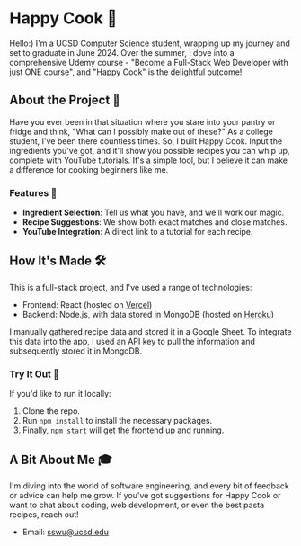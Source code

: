 # Happy Cook 🥘

Hello:) I'm a UCSD Computer Science student, wrapping up my journey and set to graduate in June 2024. Over the summer, I dove into a comprehensive Udemy course - "Become a Full-Stack Web Developer with just ONE course", and "Happy Cook" is the delightful outcome!

## About the Project 📖

Have you ever been in that situation where you stare into your pantry or fridge and think, "What can I possibly make out of these?" As a college student, I've been there countless times. So, I built Happy Cook. Input the ingredients you've got, and it'll show you possible recipes you can whip up, complete with YouTube tutorials. It's a simple tool, but I believe it can make a difference for cooking beginners like me.

### Features 🌟

- **Ingredient Selection**: Tell us what you have, and we'll work our magic.
- **Recipe Suggestions**: We show both exact matches and close matches.
- **YouTube Integration**: A direct link to a tutorial for each recipe.

## How It's Made 🛠️

This is a full-stack project, and I've used a range of technologies:
- Frontend: React (hosted on [Vercel](https://happycook.vercel.app/))
- Backend: Node.js, with data stored in MongoDB (hosted on [Heroku](https://happycook-5197df735e63.herokuapp.com/))

I manually gathered recipe data and stored it in a Google Sheet. To integrate this data into the app, I used an API key to pull the information and subsequently stored it in MongoDB.

### Try It Out 🚀

If you'd like to run it locally:

1. Clone the repo.
2. Run `npm install` to install the necessary packages.
3. Finally, `npm start` will get the frontend up and running.

## A Bit About Me 🎓

I'm diving into the world of software engineering, and every bit of feedback or advice can help me grow. If you've got suggestions for Happy Cook or want to chat about coding, web development, or even the best pasta recipes, reach out!
- Email: sswu@ucsd.edu
